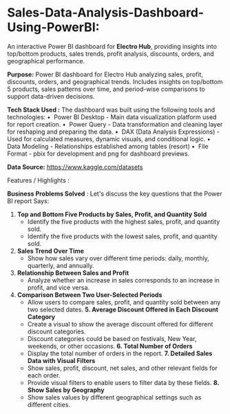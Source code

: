 # Sales-Data-Analysis-Dashboard-Using-PowerBI:
An interactive Power BI dashboard for **Electro Hub**, providing insights into top/bottom products, sales trends, profit analysis, discounts, orders, and geographical performance.

**Purpose:**
Power BI dashboard for Electro Hub analyzing sales, profit, discounts, orders, and geographical trends. Includes insights on top/bottom 5 products, sales patterns over time, and period-wise comparisons to support data-driven decisions.

**Tech Stack Used :**
The dashboard was built using the following tools and technologies:
•⁠  ⁠ Power BI Desktop - Main data visualization platform used for report creation.
•⁠  ⁠ Power Query - Data transformation and cleaning layer for reshaping and preparing the data.
•⁠  ⁠ DAX (Data Analysis Expressions) - Used for calculated measures, dynamic visuals, and conditional logic.
•⁠  ⁠ Data Modeling - Relationships established among tables (resort)
•⁠  ⁠ File Format - pbix for development and png for dashboard previews.

**Data Source:**
https://www.kaggle.com/datasets

Features / Highlights :

**Business Problems Solved** :
Let's discuss the key questions that the Power BI report Says:

1. **Top and Bottom Five Products by Sales, Profit, and Quantity Sold**
    - Identify the five products with the highest sales, profit, and quantity sold.
    - Identify the five products with the lowest sales, profit, and quantity sold.
2. **Sales Trend Over Time**
    - Show how sales vary over different time periods: daily, monthly, quarterly, and annually.
3. **Relationship Between Sales and Profit**
    - Analyze whether an increase in sales corresponds to an increase in profit, and vice versa.
4. **Comparison Between Two User-Selected Periods**
    - Allow users to compare sales, profit, and quantity sold between any two selected dates.
 **5. Average Discount Offered in Each Discount Category**
    - Create a visual to show the average discount offered for different discount categories.
    - Discount categories could be based on festivals, New Year, weekends, or other occasions.
 **6. Total Number of Orders**
    - Display the total number of orders in the report.
 **7. Detailed Sales Data with Visual Filters**
    - Show sales, profit, discount, net sales, and other relevant fields for each order.
    - Provide visual filters to enable users to filter data by these fields.
 **8. Show Sales by Geography**
    - Show sales values by different geographical settings such as  different cities.
